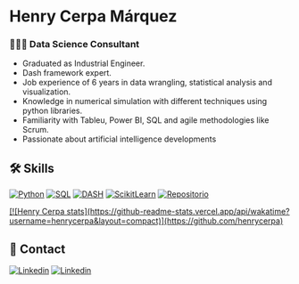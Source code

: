 
# Henry Cerpa Márquez
### 👨🏽‍💼 Data Science Consultant

- Graduated as Industrial Engineer. 
- Dash framework expert. 
- Job experience of 6 years in data wrangling, statistical analysis and visualization. 
- Knowledge in numerical simulation with different techniques using python libraries. 
- Familiarity with Tableu, Power BI, SQL and agile methodologies like Scrum. 
- Passionate about artificial intelligence developments

## 🛠️ Skills

[![Python](https://img.shields.io/badge/Python-0d1117?style=for-the-badge&logo=Python&logoColor=white&labelColor=101010)](https://www.python.org/)
[![SQL](https://img.shields.io/badge/SQL-0d1117?style=for-the-badge&logo=Liquibase&logoColor=white&labelColor=101010)](https://es.wikipedia.org/wiki/SQL)
[![DASH](https://img.shields.io/badge/DASH-0d1117?style=for-the-badge&logo=DASH&logoColor=white&labelColor=101010)](https://dash.plotly.com/)
[![ScikitLearn](https://img.shields.io/badge/ScikitLearn-0d1117?style=for-the-badge&logo=ScikitLearn&logoColor=white&labelColor=101010)](https://scikit-learn.org/stable/)
[![Repositorio](https://img.shields.io/badge/Repositorio-0d1117?style=for-the-badge&logo=GitHub&logoColor=white&labelColor=101010)](https://github.com/henrycerpa?tab=repositories)


<a href="https://github.com/henrycerpa/henrycerpa">
  [![Henry Cerpa stats](https://github-readme-stats.vercel.app/api/wakatime?username=henrycerpa&layout=compact)](https://github.com/henrycerpa)
</a>

## 💼 Contact

[![Linkedin](https://img.shields.io/badge/@henrycerpa-0d1117?style=for-the-badge&logo=Linkedin&logoColor=white&labelColor=101010)](https://www.linkedin.com/in/henrycerpa)
[![Linkedin](https://img.shields.io/badge/www.datahenry.com.co-0d1117?style=for-the-badge&logo=chrome&logoColor=white&labelColor=101010)](https://www.datahenry.com.co)
